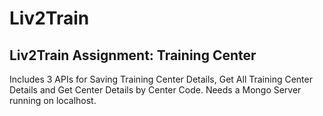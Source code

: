 # Liv2Train
## Liv2Train Assignment: Training Center
Includes 3 APIs for Saving Training Center Details, Get All Training Center Details and Get Center Details by Center Code.
Needs a Mongo Server running on localhost.
